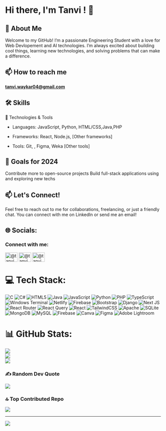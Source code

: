 # Hi there, I'm Tanvi ! 👋

## 🚀 About Me
Welcome to my GitHub! I’m a passionate Engineering Student with a love for Web Devlopement and AI technologies. I’m always excited about building cool things, learning new technologies, and solving problems that can make a difference.



## 📫 How to reach me 
 **tanvi.waykar04@gmail.com**



## 🛠 Skills
🔧 Technologies & Tools

 - Languages: JavaScript, Python, HTML/CSS,Java,PHP 

 - Frameworks: React, Node.js, [Other frameworks]

 - Tools: Git, , Figma, Weka   [Other tools]



## 🎯 Goals for 2024


Contribute more to open-source projects
Build full-stack applications using and exploring new techs



## 📫 Let's Connect!
Feel free to reach out to me for collaborations, freelancing, or just a friendly chat. You can connect with me on LinkedIn or send me an email!





## 🌐 Socials:
<h3 align="left">Connect with me:</h3>
<p align="left">
<a href="https://linkedin.com/in/[@tanviwaykar](https://www.linkedin.com/in/tanvi-waykar-9a6131271/)" target="blank"><img align="center" src="https://raw.githubusercontent.com/rahuldkjain/github-profile-readme-generator/master/src/images/icons/Social/linked-in-alt.svg" alt="@tanviwaykar" height="30" width="40" /></a>
<a href="https://www.hackerrank.com/@tanvi_waykar04" target="blank"><img align="center" src="https://raw.githubusercontent.com/rahuldkjain/github-profile-readme-generator/master/src/images/icons/Social/hackerrank.svg" alt="@tanvi_waykar04" height="30" width="40" /></a>
<a href="https://www.leetcode.com/@tanviwaykar04" target="blank"><img align="center" src="https://raw.githubusercontent.com/rahuldkjain/github-profile-readme-generator/master/src/images/icons/Social/leet-code.svg" alt="@tanviwaykar04" height="30" width="40" /></a>
</p>



# 💻 Tech Stack:
![C](https://img.shields.io/badge/c-%2300599C.svg?style=for-the-badge&logo=c&logoColor=white) ![C#](https://img.shields.io/badge/c%23-%23239120.svg?style=for-the-badge&logo=csharp&logoColor=white) ![HTML5](https://img.shields.io/badge/html5-%23E34F26.svg?style=for-the-badge&logo=html5&logoColor=white) ![Java](https://img.shields.io/badge/java-%23ED8B00.svg?style=for-the-badge&logo=openjdk&logoColor=white) ![JavaScript](https://img.shields.io/badge/javascript-%23323330.svg?style=for-the-badge&logo=javascript&logoColor=%23F7DF1E) ![Python](https://img.shields.io/badge/python-3670A0?style=for-the-badge&logo=python&logoColor=ffdd54) ![PHP](https://img.shields.io/badge/php-%23777BB4.svg?style=for-the-badge&logo=php&logoColor=white) ![TypeScript](https://img.shields.io/badge/typescript-%23007ACC.svg?style=for-the-badge&logo=typescript&logoColor=white) ![Windows Terminal](https://img.shields.io/badge/Windows%20Terminal-%234D4D4D.svg?style=for-the-badge&logo=windows-terminal&logoColor=white) ![Netlify](https://img.shields.io/badge/netlify-%23000000.svg?style=for-the-badge&logo=netlify&logoColor=#00C7B7) ![Firebase](https://img.shields.io/badge/firebase-%23039BE5.svg?style=for-the-badge&logo=firebase) ![Bootstrap](https://img.shields.io/badge/bootstrap-%238511FA.svg?style=for-the-badge&logo=bootstrap&logoColor=white) ![Django](https://img.shields.io/badge/django-%23092E20.svg?style=for-the-badge&logo=django&logoColor=white) ![Next JS](https://img.shields.io/badge/Next-black?style=for-the-badge&logo=next.js&logoColor=white) ![React Router](https://img.shields.io/badge/React_Router-CA4245?style=for-the-badge&logo=react-router&logoColor=white) ![React Query](https://img.shields.io/badge/-React%20Query-FF4154?style=for-the-badge&logo=react%20query&logoColor=white) ![React](https://img.shields.io/badge/react-%2320232a.svg?style=for-the-badge&logo=react&logoColor=%2361DAFB) ![TailwindCSS](https://img.shields.io/badge/tailwindcss-%2338B2AC.svg?style=for-the-badge&logo=tailwind-css&logoColor=white) ![Apache](https://img.shields.io/badge/apache-%23D42029.svg?style=for-the-badge&logo=apache&logoColor=white) ![SQLite](https://img.shields.io/badge/sqlite-%2307405e.svg?style=for-the-badge&logo=sqlite&logoColor=white) ![MongoDB](https://img.shields.io/badge/MongoDB-%234ea94b.svg?style=for-the-badge&logo=mongodb&logoColor=white) ![MySQL](https://img.shields.io/badge/mysql-4479A1.svg?style=for-the-badge&logo=mysql&logoColor=white) ![Firebase](https://img.shields.io/badge/firebase-a08021?style=for-the-badge&logo=firebase&logoColor=ffcd34) ![Canva](https://img.shields.io/badge/Canva-%2300C4CC.svg?style=for-the-badge&logo=Canva&logoColor=white) ![Figma](https://img.shields.io/badge/figma-%23F24E1E.svg?style=for-the-badge&logo=figma&logoColor=white) ![Adobe Lightroom](https://img.shields.io/badge/Adobe%20Lightroom-31A8FF.svg?style=for-the-badge&logo=Adobe%20Lightroom&logoColor=white)


# 📊 GitHub Stats:

![](https://github-readme-stats.vercel.app/api?username=tanviway48&theme=default&hide_border=false&include_all_commits=false&count_private=false)<br/>
![](https://github-readme-streak-stats.herokuapp.com/?user=tanviway48&theme=default&hide_border=false)<br/>
![](https://github-readme-stats.vercel.app/api/top-langs/?username=tanviway48&theme=default&hide_border=false&include_all_commits=false&count_private=false&layout=compact)



### ✍️ Random Dev Quote

![](https://quotes-github-readme.vercel.app/api?type=horizontal&theme=light)



### 🔝 Top Contributed Repo

![](https://github-contributor-stats.vercel.app/api?username=tanviway48&limit=5&theme=default&combine_all_yearly_contributions=true)

---
[![](https://visitcount.itsvg.in/api?id=tanviway48&icon=4&color=10)](https://visitcount.itsvg.in)



